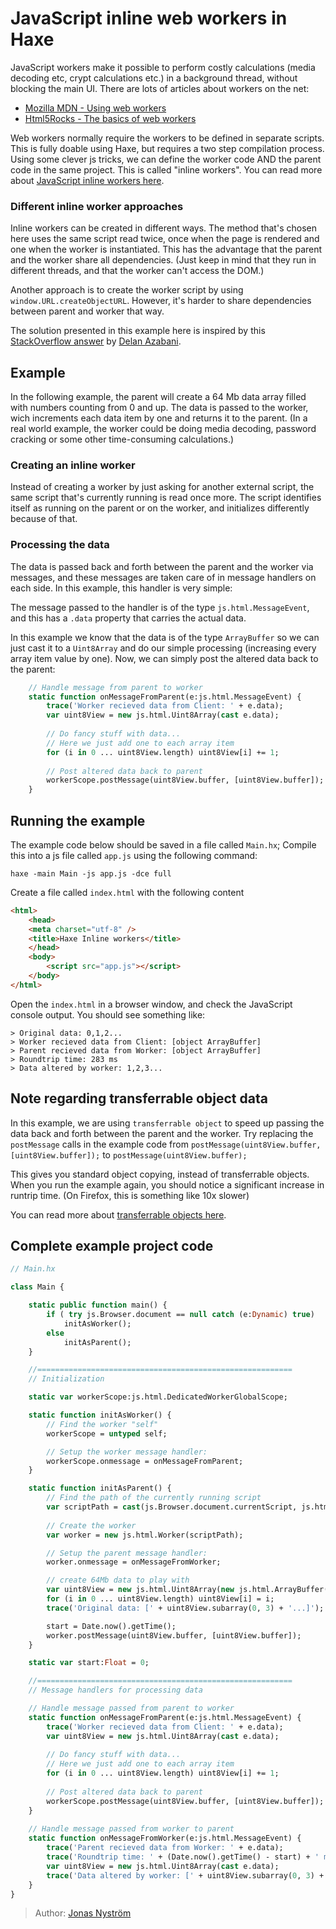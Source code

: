 [tags]: / "javascript,workers,multi-threading"

# JavaScript inline web workers in Haxe

JavaScript workers make it possible to perform costly calculations (media decoding etc, crypt calculations etc.) in a background thread, without blocking the main UI. There are lots of articles about workers on the net:

- [Mozilla MDN - Using web workers](https://developer.mozilla.org/en-US/docs/Web/API/Web_Workers_API/Using_web_workers)
- [Html5Rocks - The basics of web workers](https://www.html5rocks.com/en/tutorials/workers/basics/)

Web workers normally require the workers to be defined in separate scripts. This is fully doable using Haxe, but requires a two step compilation process. Using some clever js tricks, we can define the worker code AND the parent code in the same project. This is called "inline workers". You can read more about [JavaScript inline workers here](https://www.html5rocks.com/en/tutorials/workers/basics/#toc-inlineworkers).

### Different inline worker approaches
Inline workers can be created in different ways. The method that's chosen here uses the same script read twice, once when the page is rendered and one when the worker is instantiated. This has the advantage that the parent and the worker share all dependencies. (Just keep in mind that they run in different threads, and that the worker can't access the DOM.)

Another approach is to create the worker script by using `window.URL.createObjectURL`. However, it's harder to share dependencies between parent and worker that way.

The solution presented in this example here is inspired by this [StackOverflow answer](http://stackoverflow.com/a/10136565/146400) by [Delan Azabani](http://stackoverflow.com/users/330644/delan-azabani).


## Example

In the following example, the parent will create a 64 Mb data array filled with numbers counting from 0 and up. The data is passed to the worker, wich increments each data item by one and returns it to the parent. (In a real world example, the worker could be doing media decoding, password cracking or some other time-consuming calculations.)

### Creating an inline worker
Instead of creating a worker by just asking for another external script, the same script that's currently running is read once more. The script identifies itself as running on the parent or on the worker, and initializes differently because of that.

### Processing the data
The data is passed back and forth between the parent and the worker via messages, and these messages are taken care of in message handlers on each side. In this example, this handler is very simple:

The message passed to the handler is of the type `js.html.MessageEvent`, and this has a `.data` property that carries the actual data.

In this example we know that the data is of the type `ArrayBuffer` so we can just cast it to a `Uint8Array` and do our simple processing (increasing every array item value by one). Now, we can simply post the altered data back to the parent:

```haxe
    // Handle message from parent to worker
    static function onMessageFromParent(e:js.html.MessageEvent) {
        trace('Worker recieved data from Client: ' + e.data);
        var uint8View = new js.html.Uint8Array(cast e.data);
               
        // Do fancy stuff with data...
        // Here we just add one to each array item
        for (i in 0 ... uint8View.length) uint8View[i] += 1;
      
        // Post altered data back to parent
        workerScope.postMessage(uint8View.buffer, [uint8View.buffer]);
    }
```
## Running the example

The example code below should be saved in a file called `Main.hx`;
Compile this into a js file called `app.js` using the following command:

`haxe -main Main -js app.js -dce full`

Create a file called `index.html` with the following content
```html
<html>
    <head>
    <meta charset="utf-8" />
    <title>Haxe Inline workers</title>
    </head>
    <body>
        <script src="app.js"></script>
    </body>
</html>
```
Open the `index.html` in a browser window, and check the JavaScript console output.
You should see something like:
```code
> Original data: 0,1,2...  
> Worker recieved data from Client: [object ArrayBuffer] 
> Parent recieved data from Worker: [object ArrayBuffer] 
> Roundtrip time: 283 ms  
> Data altered by worker: 1,2,3...
```

## Note regarding transferrable object data

In this example, we are using `transferrable object` to speed up passing the data back and forth between the parent and the worker. Try replacing the `postMessage` calls in the example code from `postMessage(uint8View.buffer, [uint8View.buffer]);` to `postMessage(uint8View.buffer);`

This gives you standard object copying, instead of transferrable objects. When you run the example again, you should notice a significant increase in runtrip time. (On Firefox, this is something like 10x slower)

You can read more about [transferrable objects here](https://www.html5rocks.com/en/tutorials/workers/basics/#toc-transferrables).


## Complete example project code

```haxe
// Main.hx

class Main {

    static public function main() {
        if ( try js.Browser.document == null catch (e:Dynamic) true)              
            initAsWorker();
        else 
            initAsParent();
    }

    //=========================================================
    // Initialization

    static var workerScope:js.html.DedicatedWorkerGlobalScope;

    static function initAsWorker() {
        // Find the worker "self"
        workerScope = untyped self;

        // Setup the worker message handler:        
        workerScope.onmessage = onMessageFromParent;
    }

    static function initAsParent() {
        // Find the path of the currently running script
        var scriptPath = cast(js.Browser.document.currentScript, js.html.ScriptElement).src;        
        
        // Create the worker
        var worker = new js.html.Worker(scriptPath);

        // Setup the parent message handler:
        worker.onmessage = onMessageFromWorker;        

        // create 64Mb data to play with
        var uint8View = new js.html.Uint8Array(new js.html.ArrayBuffer(1024 * 1024 * 64));
        for (i in 0 ... uint8View.length) uint8View[i] = i;
        trace('Original data: [' + uint8View.subarray(0, 3) + '...]');

        start = Date.now().getTime();
        worker.postMessage(uint8View.buffer, [uint8View.buffer]);  
    }

    static var start:Float = 0;

    //=========================================================
    // Message handlers for processing data

    // Handle message passed from parent to worker
    static function onMessageFromParent(e:js.html.MessageEvent) {
        trace('Worker recieved data from Client: ' + e.data);
        var uint8View = new js.html.Uint8Array(cast e.data);
               
        // Do fancy stuff with data...
        // Here we just add one to each array item
        for (i in 0 ... uint8View.length) uint8View[i] += 1;
      
        // Post altered data back to parent
        workerScope.postMessage(uint8View.buffer, [uint8View.buffer]);
    }
    
    // Handle message passed from worker to parent
    static function onMessageFromWorker(e:js.html.MessageEvent) {
        trace('Parent recieved data from Worker: ' + e.data);
        trace('Roundtrip time: ' + (Date.now().getTime() - start) + ' ms');            
        var uint8View = new js.html.Uint8Array(cast e.data);
        trace('Data altered by worker: [' + uint8View.subarray(0, 3) + '...]');
    }
}


```
> Author: [Jonas Nyström](https://github.com/cambiata)

